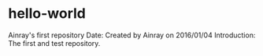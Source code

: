 # hello-world
Ainray's first repository
Date: Created by Ainray on 2016/01/04
Introduction: The first and test repository.
